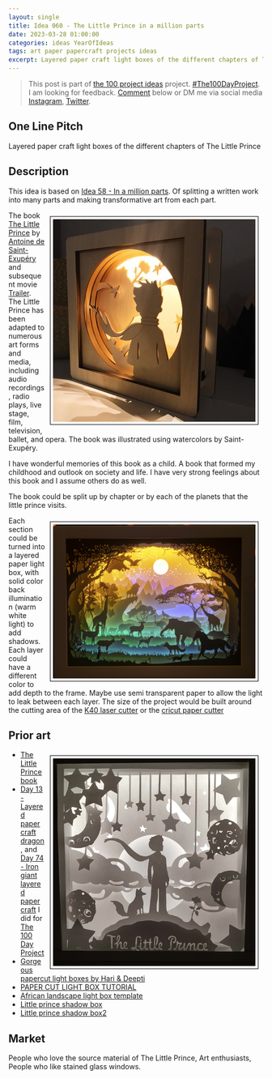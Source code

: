 ```yaml
---
layout: single
title: Idea 060 - The Little Prince in a million parts
date: 2023-03-28 01:00:00
categories: ideas YearOfIdeas
tags: art paper papercraft projects ideas
excerpt: Layered paper craft light boxes of the different chapters of The Little Prince
---
```


> This post is part of [the 100 project ideas](https://blog.abluestar.com/projects/2023-100-ideas/) project. [#The100DayProject](https://www.the100dayproject.org/). I am looking for feedback. <a href='#utterances-comments'>Comment</a> below or DM me via social media <a href="https://instagram.com/funvill" rel="nofollow noopener noreferrer"><i class="fab fa-fw fa-instagram" aria-hidden="true"></i><span class="label">Instagram</span></a>, <a href="https://twitter.com/funvill" rel="nofollow noopener noreferrer"><i class="fab fa-fw fa-twitter" aria-hidden="true"></i><span class="label">Twitter</span></a>.

## One Line Pitch

Layered paper craft light boxes of the different chapters of The Little Prince

## Description

This idea is based on [Idea 58 - In a million parts](/idea058-a-quotable-book-in-a-million-parts/). Of splitting a written work into many parts and making transformative art from each part.

<img src="/public/uploads/2023/littleprince-layers.png" alt="littleprince-layers" style="float: right; margin: 10px; border: 1px solid black; padding: 5px"/>The book [The Little Prince](https://en.wikipedia.org/wiki/The_Little_Prince) by [Antoine de Saint-Exupéry](https://en.wikipedia.org/wiki/Antoine_de_Saint-Exup%C3%A9ry) and subsequent movie [Trailer](https://www.youtube.com/watch?v=fEPqgSNLfK8). The Little Prince has been adapted to numerous art forms and media, including audio recordings, radio plays, live stage, film, television, ballet, and opera.  The book was illustrated using watercolors by Saint-Exupéry.

I have wonderful memories of this book as a child. A book that formed my childhood and outlook on society and life. I have very strong feelings about this book and I assume others do as well.

The book could be split up by chapter or by each of the planets that the little prince visits.

<img src="/public/uploads/2023/african-lightbox.png" alt="african-lightbox" style="float: right; margin: 10px; border: 1px solid black; padding: 5px"/>Each section could be turned into a layered paper light box, with solid color back illumination (warm white light)  to add shadows. Each layer could have a different color to add depth to the frame. Maybe use semi transparent paper to allow the light to leak between each layer. The size of the project would be built around the cutting area of the [K40 laser cutter](https://all3dp.com/2/k40-laser-cutters-all-you-need-to-know/) or the [cricut paper cutter](https://cricut.com/en-ca/)

## Prior art

<img src="/public/uploads/2023/littleprince-layers2.png" alt="littleprince-layers" style="float: right; margin: 10px; border: 1px solid black; padding: 5px"/>

- [The Little Prince book](http://the-little-prince.site/appendix/The_Little_Prince.pdf)
- [Day 13 - Layered paper craft dragon](https://blog.abluestar.com/day-13-layered-paper-craft-dragon/), and  [Day 74 - Iron giant layered paper craft](https://blog.abluestar.com/day-74-iron-giant-layered-paper-craft/) I did for [The 100 Day Project](https://blog.abluestar.com/projects/2015-The100DayProject/)
- [Gorgeous papercut light boxes by Hari & Deepti](https://mymodernmet.com/hari-deepti-hand-cut-illuminated-paper/)
- [PAPER CUT LIGHT BOX TUTORIAL](https://jennifermaker.com/paper-cut-light-box-tutorial/)
- [African landscape light box template](https://lightboxtemplate.com/product/3d-paper-cut-light-box-template-digital-svg-files-afircan/)
- [Little prince shadow box](https://www.etsy.com/ca/listing/624432324/the-little-prince-little-prince-little)
- [Little prince shadow box2](https://www.etsy.com/ca/listing/741924448/lightbox-wood-papercut-le-petit-prince)

## Market

People who love the source material of The Little Prince, Art enthusiasts, People who like stained glass windows.
